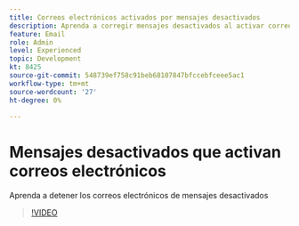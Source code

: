```yaml
---
title: Correos electrónicos activados por mensajes desactivados
description: Aprenda a corregir mensajes desactivados al activar correos electrónicos
feature: Email
role: Admin
level: Experienced
topic: Development
kt: 8425
source-git-commit: 548739ef758c91beb68107847bfccebfceee5ac1
workflow-type: tm+mt
source-wordcount: '27'
ht-degree: 0%

---
```



# Mensajes desactivados que activan correos electrónicos

Aprenda a detener los correos electrónicos de mensajes desactivados
>[!VIDEO](https://video.tv.adobe.com/v/335981?quality=12)
